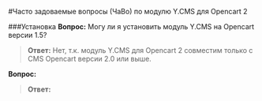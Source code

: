 #Часто задоваемые вопросы (ЧаВо) по модулю Y.CMS для Opencart 2

###Установка
**Вопрос:** Могу ли я установить модуль Y.CMS на Opencart версии 1.5?
>**Ответ:**
>Нет, т.к. модуль Y.CMS для Opencart 2 совместим только с CMS Opencart версии 2.0 или выше. 

**Вопрос:** 
>**Ответ:** 
>